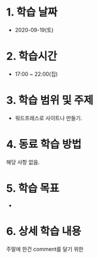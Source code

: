 # 1. 학습 날짜

* 2020-09-19(토)

# 2. 학습시간

* 17:00 ~ 22:00(집)

# 3. 학습 범위 및 주제

* 워드프레스로 사이트나 만들기.
    
# 4. 동료 학습 방법

해당 사항 없음.

# 5. 학습 목표
 *   
  
# 6. 상세 학습 내용
 주말에 한건 comment를 달기 위한 